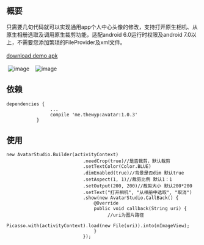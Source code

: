 ## 概要
只需要几句代码就可以实现通用app个人中心头像的修改，支持打开原生相机、从原生相册选取及调用原生裁剪功能，适配android 6.0运行时权限及android 7.0以上，不需要您添加繁琐的FileProvider及xml文件。
<br/>
<br/>
[download demo apk](https://raw.githubusercontent.com/thewyp/AvatarStudio/master/app-debug.apk)
<br/>
<br/>
&nbsp;![image](https://github.com/thewyp/AvatarStudio/blob/master/preview/pre1.jpg) &nbsp;&nbsp; ![image](https://github.com/thewyp/AvatarStudio/blob/master/preview/pre2.jpg)
## 依赖
<pre><code>dependencies {
                ...
                compile 'me.thewyp:avatar:1.0.3'
           }
</code></pre>

## 使用
 <pre><code>new AvatarStudio.Builder(activityContext)
                            .needCrop(true)//是否裁剪，默认裁剪
                            .setTextColor(Color.BLUE)
                            .dimEnabled(true)//背景是否dim 默认true
                            .setAspect(1, 1)//裁剪比例 默认1：1
                            .setOutput(200, 200)//裁剪大小 默认200*200
                            .setText("打开相机", "从相册中选取", "取消")
                            .show(new AvatarStudio.CallBack() {
                                @Override
                                public void callback(String uri) {
                                     //uri为图片路径
                                     Picasso.with(activityContext).load(new File(uri)).into(mImageView);
                                }
                            });
</code></pre>
